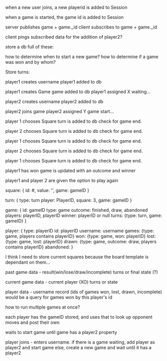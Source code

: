 when a new user joins, a new playerid is added to Session

when a game is started, the game id is added to Session

server publishes game + game._id
client subscribes to game + game._id

client pings subscribed data for the addition of player2?





store a db full of these:

how to determine when to start a new game?
how to determine if a game was won and by whom?

Store turns:

player1 creates username
  player1 added to db

player1 creates Game
  game added to db
  player1 assigned X
  waiting...

player2 creates username
  player2 added to db

player2 joins game
  player2 assigned Y
  game start...

player 1 chooses Square
  turn is added to db
  check for game end.

player 2 chooses Square
  turn is added to db
  check for game end.

player 1 chooses Square
  turn is added to db
  check for game end.

player 2 chooses Square
  turn is added to db
  check for game end.

player 1 chooses Square
  turn is added to db
  check for game end.

player1 has won
  game is updated with an outcome and winner

player1 and player 2 are given the option to play again


square: {
  id: #,
  value: '',
  game: gameID
}

turn: {
  type: turn
  player: PlayerID,
  square: 3,
  game: gameID
}

game: {
  id: gameID
  type: game
  outcome: finished, draw, abandoned
  players: playerID, playerID
  winner: playerID or null
  turns: {type: turn, game: gameID}
}

player: {
  type: playerID
  id: playerID
  username: username
  games: {type: game, players contains playerID}
  won: {type: game, won: playerID}
  lost: {type: game, lost: playerID}
  drawn: {type: game, outcome: draw, players contains playerID}
  abandoned:
}



I think I need to store current squares because the board template is dependant on them...





past game data -
    result(win/lose/draw/incomplete)
    turns or final state (?)

current game data -
    current player (XO)
    turns or state

player data -
    username
    record (ids of games won, lost, drawn, incomplete)
      would be a query for games won by this player's id



how to run multiple games at once?

each player has the gameID stored, and uses that to look up
opponent moves and post their own

waits to start game until game has a player2 property

player joins - enters username.
  if there is a game waiting, add player as player2 and start game
  else, create a new game and wait until it has a player2
